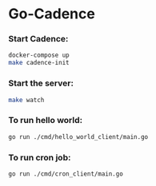 # Go-Cadence

### Start Cadence:

```bash
docker-compose up
make cadence-init
```

### Start the server:

```bash
make watch
```

### To run hello world:

```bash
go run ./cmd/hello_world_client/main.go
```

### To run cron job:

```bash
go run ./cmd/cron_client/main.go
```
